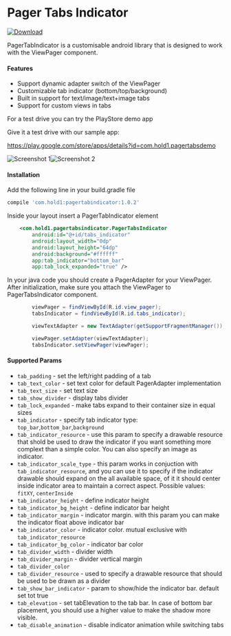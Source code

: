 # Pager Tabs Indicator

[ ![Download](https://api.bintray.com/packages/crysis21/Android/PagerTabIndicator/images/download.svg) ](https://bintray.com/crysis21/Android/PagerTabIndicator/_latestVersion)

PagerTabIndicator is a customisable android library that is designed to work with the ViewPager component.

#### Features
* Support dynamic adapter switch of the ViewPager
* Customizable tab indicator (bottom/top/background)
* Built in support for text/image/text+image tabs
* Support for custom views in tabs

For a test drive you can try the PlayStore demo app


Give it a test drive with our sample app:

https://play.google.com/store/apps/details?id=com.hold1.pagertabsdemo

![Screenshot 1](https://s3-us-west-2.amazonaws.com/anaface-pictures/ss_1.png)![Screenshot 2](https://s3-us-west-2.amazonaws.com/anaface-pictures/ss_2.png)


#### Installation
Add the following line in your build.gradle file

```gradle
compile 'com.hold1:pagertabindicator:1.0.2'
```

Inside your layout insert a PagerTabIndicator element

```xml
    <com.hold1.pagertabsindicator.PagerTabsIndicator
        android:id="@+id/tabs_indicator"
        android:layout_width="0dp"
        android:layout_height="64dp"
        android:background="#ffffff"
        app:tab_indicator="bottom_bar"
        app:tab_lock_expanded="true" />
```

In your java code you should create a PagerAdapter for your ViewPager. After initialization, make sure you attach the ViewPager to PagerTabsIndicator component.

```java
        viewPager = findViewById(R.id.view_pager);
        tabsIndicator = findViewById(R.id.tabs_indicator);

        viewTextAdapter = new TextAdapter(getSupportFragmentManager());

        viewPager.setAdapter(viewTextAdapter);
        tabsIndicator.setViewPager(viewPager);
```


#### Supported Params

* `tab_padding` - set the left/right padding of a tab
* `tab_text_color` - set text color for default PagerAdapter implementation
* `tab_text_size` - set text size
* `tab_show_divider` - display tabs divider
* `tab_lock_expanded` - make tabs expand to their container size in equal sizes
* `tab_indicator` - specify tab indicator type: `top_bar`,`bottom_bar`,`background`
* `tab_indicator_resource` - use this param to specify a drawable resource that shold be used to draw the indicator if you want something more complext than a simple color. You can also specify an image as indicator.
* `tab_indicator_scale_type` - this param works in conjuction with `tab_indicator_resource`, and you can use it to specify if the indicator drawable should expand on the all available space, of it it should center inside indicator area to maintain a correct aspect. Possible values: `fitXY`, `centerInside`
* `tab_indicator_height` - define indicator height
* `tab_indicator_bg_height` - define indicator bar height
* `tab_indicator_margin` - indicator margin. with this param you can make the indicator float above indicator bar
* `tab_indicator_color` - indicator color. mutual exclusive with `tab_indicator_resource`
* `tab_indicator_bg_color` - indicator bar color
* `tab_divider_width` - divider width
* `tab_divider_margin` - divider vertical margin
* `tab_divider_color`
* `tab_divider_resource` - used to specify a drawable resource that should be used to be drawn as a divider
* `tab_show_bar_indicator` - param to show/hide the indicator bar. default set tot true
* `tab_elevation` - set tabElevation to the tab bar. In case of bottom bar placement, you should use a higher value to make the shadow more visible.
* `tab_disable_animation` - disable indicator animation while switching tabs
